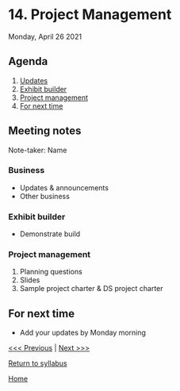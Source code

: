 # 14. Project Management
Monday, April 26 2021

## Agenda
1. [Updates](#meeting-notes)
2. [Exhibit builder]()
3. [Project management](#project-management)
3. [For next time](#for-next-time)

## Meeting notes
Note-taker: Name

### Business
- Updates & announcements
- Other business

### Exhibit builder
- Demonstrate build

### Project management
1. Planning questions
2. Slides
3. Sample project charter & DS project charter


## For next time
- Add your updates by Monday morning


[<<< Previous](/13-exhibits.md) | [Next >>>]()

[Return to syllabus](../syllabus.md)

[Home](../README.md)
